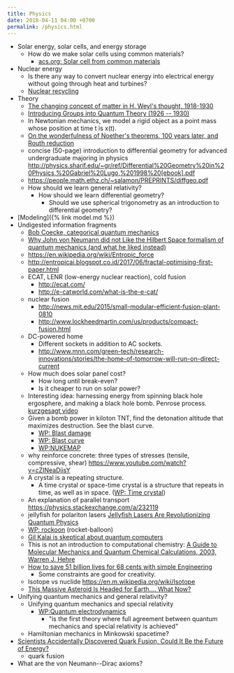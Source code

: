 ```yaml
---
title: Physics
date: 2018-04-11 04:00 +0700
permalink: /physics.html
---
```


- Solar energy, solar cells, and energy storage
    - How do we make solar cells using common materials?
        - [acs.org: Solar cell from common materials](https://www.acs.org/content/acs/en/pressroom/newsreleases/2012/august/new-solar-panels-made-with-more-common-metals-could-be-cheaper-and-more-sustainable.html)
- Nuclear energy
    - Is there any way to convert nuclear energy into electrical energy without going through heat and turbines?
    - [Nuclear recycling](https://whatisnuclear.com/recycling.html)
- Theory
    - [The changing concept of matter in H. Weyl's thought, 1918-1930](https://arxiv.org/abs/math/0409576)
    - [Introducing Groups into Quantum Theory (1926 -- 1930)](https://arxiv.org/abs/math/0409571)
    - In Newtonian mechanics, we model a rigid object as a point mass whose position at time t is x(t).
    - [On the wonderfulness of Noether's theorems, 100 years later, and Routh reduction](https://arxiv.org/abs/1804.01714)
    - concise (50-page) introduction to differential geometry for advanced undergraduate majoring in physics
    http://physics.sharif.edu/~gr/ref/Differential%20Geometry%20in%20Physics,%20Gabriel%20Lugo,%201998%20[ebook].pdf
    - https://people.math.ethz.ch/~salamon/PREPRINTS/diffgeo.pdf
    - How should we learn general relativity?
        - How should we learn differential geometry?
            - Should we use spherical trigonometry as an introduction to differential geometry?
- [Modeling]({% link model.md %})
- Undigested information fragments
    - [Bob Coecke, categorical quantum mechanics](http://www.cs.ox.ac.uk/people/bob.coecke/)
    - [Why John von Neumann did not Like the Hilbert Space formalism of quantum mechanics (and what he liked instead)](http://citeseerx.ist.psu.edu/viewdoc/summary?doi=10.1.1.35.763)
    - https://en.wikipedia.org/wiki/Entropic_force
    - http://entropicai.blogspot.co.id/2017/06/fractal-optimising-first-paper.html
    - ECAT, LENR (low-energy nuclear reaction), cold fusion
        - http://ecat.com/
        - http://e-catworld.com/what-is-the-e-cat/
    - nuclear fusion
        - http://news.mit.edu/2015/small-modular-efficient-fusion-plant-0810
        - http://www.lockheedmartin.com/us/products/compact-fusion.html
    - DC-powered home
        - Different sockets in addition to AC sockets.
        - http://www.mnn.com/green-tech/research-innovations/stories/the-home-of-tomorrow-will-run-on-direct-current
    - How much does solar panel cost?
        - How long until break-even?
        - Is it cheaper to run on solar power?
    - Interesting idea: harnessing energy from spinning black hole ergosphere, and making a black hole bomb.
    Penrose process.
    [kurzgesagt video](https://www.youtube.com/watch?v=ulCdoCfw-bY)
    - Given a bomb power in kiloton TNT, find the detonation altitude that maximizes destruction.
    See the blast curve.
        - [WP: Blast damage](https://en.wikipedia.org/wiki/Effects_of_nuclear_explosions#Blast_damage)
        - [WP: Blast curve](https://en.wikipedia.org/wiki/File:Blastcurves_psi.svg)
        - [WP:NUKEMAP](https://en.wikipedia.org/wiki/NUKEMAP)
    - why reinforce concrete: three types of stresses (tensile, compressive, shear)
    https://www.youtube.com/watch?v=cZINeaDjisY
    - A crystal is a repeating structure.
        - A time crystal or space-time crystal is a structure that repeats in time, as well as in space. 
        ([WP: Time crystal](https://en.wikipedia.org/wiki/Time_crystal))
    - An explanation of parallel transport https://physics.stackexchange.com/a/232119
    - jellyfish for polariton lasers [Jellyfish Lasers Are Revolutionizing Quantum Physics](https://www.youtube.com/watch?v=OpVvR6pa7g8)
    - [WP: rockoon](https://en.wikipedia.org/wiki/Rockoon) (rocket-balloon)
    - [Gil Kalai is skeptical about quantum computers](https://www.quantamagazine.org/gil-kalais-argument-against-quantum-computers-20180207/)
    - This is not an introduction to computational chemistry:
    [A Guide to Molecular Mechanics and Quantum Chemical Calculations, 2003, Warren J. Hehre](https://www.wavefun.com/support/AGuidetoMM.pdf)
    - [How to save 51 billion lives for 68 cents with simple Engineering](https://www.youtube.com/watch?v=Qf-D1Upn-KU)
        - Some constraints are good for creativity.
    - Isotope vs nuclide https://en.m.wikipedia.org/wiki/Isotope
    - [This Massive Asteroid Is Headed for Earth…. What Now?](https://www.youtube.com/watch?v=yL7EEXg2niU)
- Unifying quantum mechanics and general relativity?
    - Unifying quantum mechanics and special relativity
        - [WP:Quantum electrodynamics](https://en.wikipedia.org/wiki/Quantum_electrodynamics)
            - "is the first theory where full agreement between quantum mechanics and special relativity is achieved"
    - Hamiltonian mechanics in Minkowski spacetime?
- [Scientists Accidentally Discovered Quark Fusion, Could It Be the Future of Energy?](https://www.youtube.com/watch?v=dGDiS8Dv8a8)
    - quark fusion
- What are the von Neumann--Dirac axioms?
